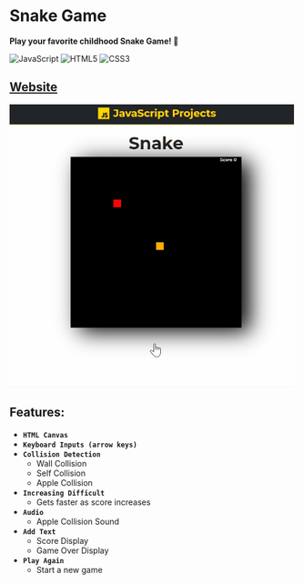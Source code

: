 # Snake Game

<b>Play your favorite childhood Snake Game! 🐍</b>

![JavaScript](https://img.shields.io/badge/-JavaScript-%23F7DF1C?style=flat-square&logo=javascript&logoColor=000000&labelColor=%23F7DF1C&color=%23FFCE5A)
![HTML5](https://img.shields.io/badge/-HTML5-%23E44D27?style=flat-square&logo=html5&logoColor=ffffff)
![CSS3](https://img.shields.io/badge/-CSS3-%231572B6?style=flat-square&logo=css3)

## <a href="https://xjqx.github.io/JavaScript-Projects/Snake_Game/">Website</a>

<img src="snake-game.gif" alt="snake-game.gif" width=500 />

## Features:
- **`HTML Canvas`**
- **`Keyboard Inputs (arrow keys)`**
- **`Collision Detection`**
  - Wall Collision
  - Self Collision
  - Apple Collision
- **`Increasing Difficult`**
  - Gets faster as score increases
- **`Audio`**
  - Apple Collision Sound
- **`Add Text`**
  - Score Display
  - Game Over Display
- **`Play Again`**
  - Start a new game
